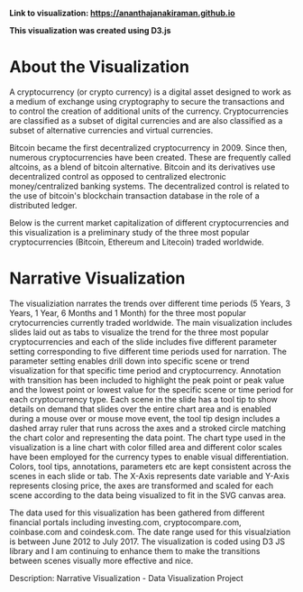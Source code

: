 **Link to visualization: https://ananthajanakiraman.github.io**

**This visualization was created using D3.js**

# About the Visualization

A cryptocurrency (or crypto currency) is a digital asset designed to work as a medium of exchange using cryptography to secure the transactions and to control the creation of additional units of the currency. Cryptocurrencies are classified as a subset of digital currencies and are also classified as a subset of alternative currencies and virtual currencies.

Bitcoin became the first decentralized cryptocurrency in 2009. Since then, numerous cryptocurrencies have been created. These are frequently called altcoins, as a blend of bitcoin alternative. Bitcoin and its derivatives use decentralized control as opposed to centralized electronic money/centralized banking systems. The decentralized control is related to the use of bitcoin&#39;s blockchain transaction database in the role of a distributed ledger.

Below is the current market capitalization of different cryptocurrencies and this visualization is a preliminary study of the three most popular cryptocurrencies (Bitcoin, Ethereum and Litecoin) traded worldwide.


# Narrative Visualization

The visualiziation narrates the trends over different time periods (5 Years, 3 Years, 1 Year, 6 Months and 1 Month) for the three most popular crytocurrencies currently traded worldwide. The main visualization includes slides laid out as tabs to visualize the trend for the three most popular cryptocurrencies and each of the slide includes five different parameter setting corresponding to five different time periods used for narration. The parameter setting enables drill down into specific scene or trend visualization for that specific time period and cryptocurrency. Annotation with transition has been included to highlight the peak point or peak value and the lowest point or lowest value for the specific scene or time period for each cryptocurrency type. Each scene in the slide has a tool tip to show details on demand that slides over the entire chart area and is enabled during a mouse over or mouse move event, the tool tip design includes a dashed array ruler that runs across the axes and a stroked circle matching the chart color and representing the data point. The chart type used in the visualization is a line chart with color filled area and different color scales have been employed for the currency types to enable visual differentiation. Colors, tool tips, annotations, parameters etc are kept consistent across the scenes in each slide or tab. The X-Axis represents date variable and Y-Axis represents closing price, the axes are transformed and scaled for each scene according to the data being visualized to fit in the SVG canvas area.

The data used for this visualization has been gathered from different financial portals including investing.com, cryptocompare.com, coinbase.com and coindesk.com. The date range used for this visualziation is between June 2012 to July 2017. The visualization is coded using D3 JS library and I am continuing to enhance them to make the transitions between scenes visually more effective and nice.

Description: Narrative Visualization - Data Visualization Project
